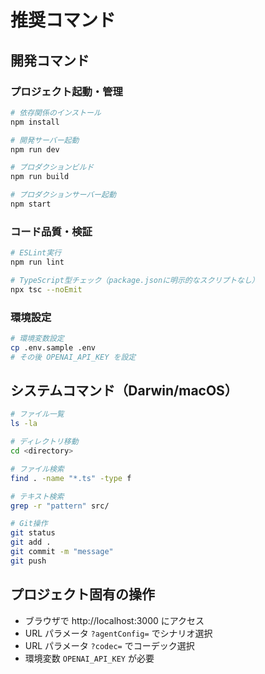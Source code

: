 # 推奨コマンド

## 開発コマンド

### プロジェクト起動・管理
```bash
# 依存関係のインストール
npm install

# 開発サーバー起動
npm run dev

# プロダクションビルド
npm run build

# プロダクションサーバー起動
npm start
```

### コード品質・検証
```bash
# ESLint実行
npm run lint

# TypeScript型チェック（package.jsonに明示的なスクリプトなし）
npx tsc --noEmit
```

### 環境設定
```bash
# 環境変数設定
cp .env.sample .env
# その後 OPENAI_API_KEY を設定
```

## システムコマンド（Darwin/macOS）
```bash
# ファイル一覧
ls -la

# ディレクトリ移動
cd <directory>

# ファイル検索
find . -name "*.ts" -type f

# テキスト検索
grep -r "pattern" src/

# Git操作
git status
git add .
git commit -m "message"
git push
```

## プロジェクト固有の操作
- ブラウザで http://localhost:3000 にアクセス
- URL パラメータ `?agentConfig=` でシナリオ選択
- URL パラメータ `?codec=` でコーデック選択
- 環境変数 `OPENAI_API_KEY` が必要